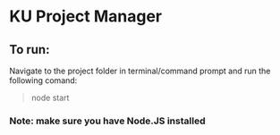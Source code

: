 # KU Project Manager
## To run:
Navigate to the project folder in terminal/command prompt and run the following comand:

> node start

### Note: make sure you have Node.JS installed